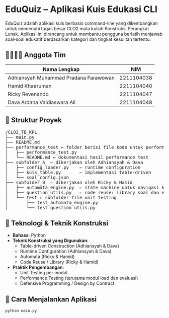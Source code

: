 # EduQuiz – Aplikasi Kuis Edukasi CLI

EduQuiz adalah aplikasi kuis berbasis command-line yang dikembangkan untuk memenuhi tugas besar CLO2 mata kuliah Konstruksi Perangkat Lunak. Aplikasi ini dirancang untuk membantu pengguna berlatih menjawab soal-soal edukatif berdasarkan kategori dan tingkat kesulitan tertentu.

## 👨‍👩‍👦‍👦 Anggota Tim
| Nama Lengkap                                | NIM         |
|---------------------------------------------|-------------|
| Adhiansyah Muhammad Pradana Farawowan       | 2211104038  |
| Hamid Khaeruman                             | 2211104040  |
| Ricky Revenando                             | 2211104047  |
| Dava Ardana Valdiaswara Ali                 | 2211104048  |

## 🧱 Struktur Proyek
<pre>
/CLO2_TB_KPL
├── main.py
├── README.md
├── performance_test ← folder berisi file kode untuk performance testing
│   ├── performance_test.py
│   └── README.md ← dokumentasi hasil performance test
├── subfolder_A  ← dikerjakan oleh Adhiansyah & Dava
│   ├── config_loader.py    ← runtime configuration
│   ├── kuis_table.py       ← implementasi table-driven
│   └── soal_config.json
├── subfolder_B  ← dikerjakan oleh Ricky & Hamid
│   ├── automata_engine.py  ← state machine untuk navigasi kuis
│   ├── question_utils.py   ← code reuse: library soal dan evaluasi
│   └── test ← subfolder file unit testing
│       ├── test_automata_engine.py
│       └── test_question_utils.py
</pre>

## 🔧 Teknologi & Teknik Konstruksi

- **Bahasa**: Python
- **Teknik Konstruksi yang Digunakan**:
  - Table-driven Construction (Adhiansyah & Dava)
  - Runtime Configuration (Adhiansyah & Dava)
  - Automata (Ricky & Hamid)
  - Code Reuse / Library (Ricky & Hamid)
- **Praktik Pengembangan**:
  - Unit Testing per modul
  - Performance Testing (terutama modul load dan evaluasi)
  - Defensive Programming / Design by Contract

## 🚀 Cara Menjalankan Aplikasi

```bash
python main.py
